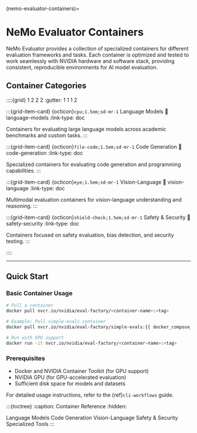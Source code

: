(nemo-evaluator-containers)=

# NeMo Evaluator Containers

NeMo Evaluator provides a collection of specialized containers for different evaluation frameworks and tasks. Each container is optimized and tested to work seamlessly with NVIDIA hardware and software stack, providing consistent, reproducible environments for AI model evaluation.

## Container Categories

::::{grid} 1 2 2 2
:gutter: 1 1 1 2

:::{grid-item-card} {octicon}`cpu;1.5em;sd-mr-1` Language Models
:link: language-models
:link-type: doc

Containers for evaluating large language models across academic benchmarks and custom tasks.
:::

:::{grid-item-card} {octicon}`file-code;1.5em;sd-mr-1` Code Generation
:link: code-generation
:link-type: doc

Specialized containers for evaluating code generation and programming capabilities.
:::

:::{grid-item-card} {octicon}`eye;1.5em;sd-mr-1` Vision-Language
:link: vision-language
:link-type: doc

Multimodal evaluation containers for vision-language understanding and reasoning.
:::

:::{grid-item-card} {octicon}`shield-check;1.5em;sd-mr-1` Safety & Security
:link: safety-security
:link-type: doc

Containers focused on safety evaluation, bias detection, and security testing.
:::

::::

---

## Quick Start

### Basic Container Usage

```bash
# Pull a container
docker pull nvcr.io/nvidia/eval-factory/<container-name>:<tag>

# Example: Pull simple-evals container
docker pull nvcr.io/nvidia/eval-factory/simple-evals:{{ docker_compose_latest }}

# Run with GPU support
docker run -it nvcr.io/nvidia/eval-factory/<container-name>:<tag>
```

### Prerequisites

- Docker and NVIDIA Container Toolkit (for GPU support)
- NVIDIA GPU (for GPU-accelerated evaluation)
- Sufficient disk space for models and datasets

For detailed usage instructions, refer to the {ref}`cli-workflows` guide.

:::{toctree}
:caption: Container Reference
:hidden:

Language Models <language-models>
Code Generation <code-generation>
Vision-Language <vision-language>
Safety & Security <safety-security>
Specialized Tools <specialized-tools>
:::

